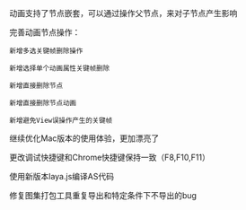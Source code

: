 动画支持了节点嵌套，可以通过操作父节点，来对子节点产生影响

完善动画节点操作：

```
新增多选关键帧删除操作
```

```
新增选择单个动画属性关键帧删除
```

```
新增直接删除节点
```

```
新增直接删除节点动画
```

```
新增避免View误操作产生的关键帧
```

继续优化Mac版本的使用体验，更加漂亮了

更改调试快捷键和Chrome快捷键保持一致（F8,F10,F11）

使用新版本laya.js编译AS代码

修复图集打包工具重复导出和特定条件下不导出的bug